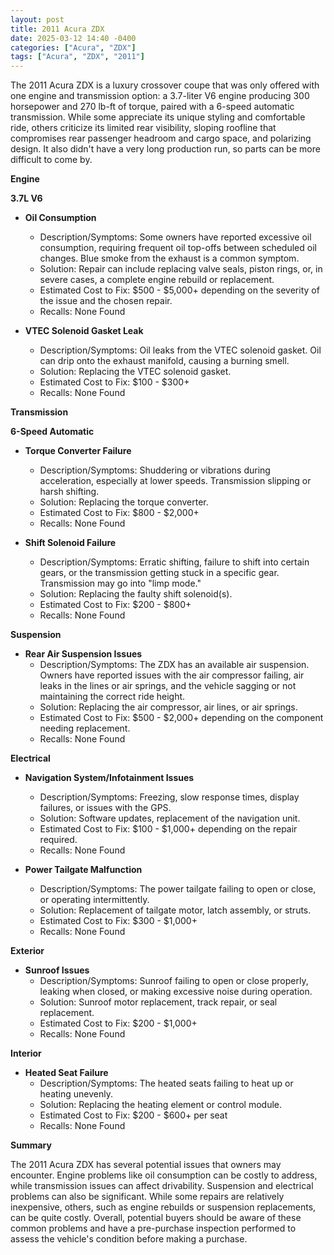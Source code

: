```yaml
---
layout: post
title: 2011 Acura ZDX
date: 2025-03-12 14:40 -0400
categories: ["Acura", "ZDX"]
tags: ["Acura", "ZDX", "2011"]
---
```

The 2011 Acura ZDX is a luxury crossover coupe that was only offered with one engine and transmission option: a 3.7-liter V6 engine producing 300 horsepower and 270 lb-ft of torque, paired with a 6-speed automatic transmission. While some appreciate its unique styling and comfortable ride, others criticize its limited rear visibility, sloping roofline that compromises rear passenger headroom and cargo space, and polarizing design. It also didn't have a very long production run, so parts can be more difficult to come by.

**Engine**

**3.7L V6**

*   **Oil Consumption**
    *   Description/Symptoms: Some owners have reported excessive oil consumption, requiring frequent oil top-offs between scheduled oil changes. Blue smoke from the exhaust is a common symptom.
    *   Solution: Repair can include replacing valve seals, piston rings, or, in severe cases, a complete engine rebuild or replacement.
    *   Estimated Cost to Fix: $500 - $5,000+ depending on the severity of the issue and the chosen repair.
    *   Recalls: None Found

*   **VTEC Solenoid Gasket Leak**
    *   Description/Symptoms: Oil leaks from the VTEC solenoid gasket. Oil can drip onto the exhaust manifold, causing a burning smell.
    *   Solution: Replacing the VTEC solenoid gasket.
    *   Estimated Cost to Fix: $100 - $300+
    *   Recalls: None Found

**Transmission**

**6-Speed Automatic**

*   **Torque Converter Failure**
    *   Description/Symptoms: Shuddering or vibrations during acceleration, especially at lower speeds. Transmission slipping or harsh shifting.
    *   Solution: Replacing the torque converter.
    *   Estimated Cost to Fix: $800 - $2,000+
    *   Recalls: None Found

*   **Shift Solenoid Failure**
    *   Description/Symptoms: Erratic shifting, failure to shift into certain gears, or the transmission getting stuck in a specific gear. Transmission may go into "limp mode."
    *   Solution: Replacing the faulty shift solenoid(s).
    *   Estimated Cost to Fix: $200 - $800+
    *   Recalls: None Found

**Suspension**

*   **Rear Air Suspension Issues**
    *   Description/Symptoms: The ZDX has an available air suspension. Owners have reported issues with the air compressor failing, air leaks in the lines or air springs, and the vehicle sagging or not maintaining the correct ride height.
    *   Solution: Replacing the air compressor, air lines, or air springs.
    *   Estimated Cost to Fix: $500 - $2,000+ depending on the component needing replacement.
    *   Recalls: None Found

**Electrical**

*   **Navigation System/Infotainment Issues**
    *   Description/Symptoms: Freezing, slow response times, display failures, or issues with the GPS.
    *   Solution: Software updates, replacement of the navigation unit.
    *   Estimated Cost to Fix: $100 - $1,000+ depending on the repair required.
    *   Recalls: None Found

*   **Power Tailgate Malfunction**
    * Description/Symptoms: The power tailgate failing to open or close, or operating intermittently.
    * Solution: Replacement of tailgate motor, latch assembly, or struts.
    * Estimated Cost to Fix: $300 - $1,000+
    * Recalls: None Found

**Exterior**

*   **Sunroof Issues**
    *   Description/Symptoms: Sunroof failing to open or close properly, leaking when closed, or making excessive noise during operation.
    *   Solution: Sunroof motor replacement, track repair, or seal replacement.
    *   Estimated Cost to Fix: $200 - $1,000+
    *   Recalls: None Found

**Interior**

*   **Heated Seat Failure**
    *   Description/Symptoms: The heated seats failing to heat up or heating unevenly.
    *   Solution: Replacing the heating element or control module.
    *   Estimated Cost to Fix: $200 - $600+ per seat
    *   Recalls: None Found

**Summary**

The 2011 Acura ZDX has several potential issues that owners may encounter. Engine problems like oil consumption can be costly to address, while transmission issues can affect drivability. Suspension and electrical problems can also be significant. While some repairs are relatively inexpensive, others, such as engine rebuilds or suspension replacements, can be quite costly. Overall, potential buyers should be aware of these common problems and have a pre-purchase inspection performed to assess the vehicle's condition before making a purchase.


